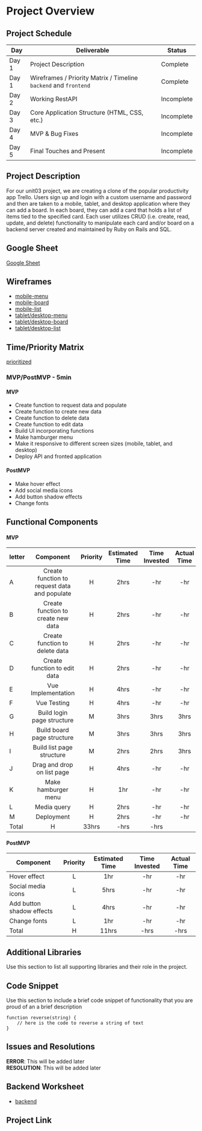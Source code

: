 # Project Overview

## Project Schedule

|  Day | Deliverable | Status
|---|---| ---|
|Day 1| Project Description | Complete
|Day 1| Wireframes / Priority Matrix / Timeline `backend` and `frontend`| Complete
|Day 2| Working RestAPI | Incomplete
|Day 3| Core Application Structure (HTML, CSS, etc.) | Incomplete
|Day 4| MVP & Bug Fixes | Incomplete
|Day 5| Final Touches and Present | Incomplete

## Project Description
For our unit03 project, we are creating a clone of the popular productivity app Trello. Users sign up and login with a custom username and password and then are taken to a mobile, tablet, and desktop application where they can add a board. In each board, they can add a card that holds a list of items tied to the specified card. Each user utilizes CRUD (i.e. create, read, update, and delete) functionality to manipulate each card and/or board on a backend server created and maintained by Ruby on Rails and SQL.

## Google Sheet
[Google Sheet](https://docs.google.com/spreadsheets/d/1V1M3Eq1NXH2PNmeTlVviRhEjX9kenq769Vo2P5mMtro/edit#gid=0) 

## Wireframes

- [mobile-menu](https://res.cloudinary.com/g31ssa/image/upload/v1598214452/Mobile%20Menu.png)
- [mobile-board](https://res.cloudinary.com/g31ssa/image/upload/v1598214510/Mobile%20Boards.png)
- [mobile-list](https://res.cloudinary.com/g31ssa/image/upload/v1598214545/MObile%20List.png)
- [tablet/desktop-menu](https://res.cloudinary.com/g31ssa/image/upload/v1598214576/Tablet%20and%20Web%20Main%20page.png)
- [tablet/desktop-board](https://res.cloudinary.com/g31ssa/image/upload/v1598214781/boards.png)
- [tablet/desktop-list](https://res.cloudinary.com/g31ssa/image/upload/v1598214753/lists.png)



## Time/Priority Matrix 

[prioritized](https://docs.google.com/presentation/d/1igh0lJlM-ysyFnUZPP5U7qRCc_QVuoV4jBBvbCJV-5E/edit?usp=sharing)

### MVP/PostMVP - 5min

#### MVP
- Create function to request data and populate
- Create function to create new data
- Create function to delete data
- Create function to edit data
- Build UI incorporating functions 
- Make hamburger menu
- Make it responsive to different screen sizes (mobile, tablet, and desktop)
- Deploy API and fronted application

#### PostMVP 
- Make hover effect
- Add social media icons
- Add button shadow effects
- Change fonts


## Functional Components

#### MVP
| letter | Component | Priority | Estimated Time | Time Invested | Actual Time |
| --- | :---: |  :---: | :---: | :---: |:---: |
| A | Create function to request data and populate | H | 2hrs | -hr | -hr|
| B | Create function to create new data | H | 2hrs | -hr | -hr|
| C | Create function to delete data | H | 2hrs | -hr | -hr|
| D | Create function to edit data | H | 2hrs | -hr | -hr|
| E | Vue Implementation | H | 4hrs | -hr | -hr|
| F | Vue Testing | H | 4hrs | -hr | -hr|
| G | Build login page structure | M | 3hrs | 3hrs | 3hrs |
| H | Build board page structure | M | 3hrs | 3hrs | 3hrs |
| I | Build list page structure | M | 2hrs | 2hrs | 3hrs |
| J | Drag and drop on list page | H | 4hrs | -hr | -hr |
| K | Make hamburger menu | H | 1hr| -hr | -hr |
| L | Media query | H | 2hrs | -hr | -hr|
| M | Deployment | H | 2hrs| -hr | -hr |
| Total | H | 33hrs| -hrs | -hrs |

#### PostMVP
| Component | Priority | Estimated Time | Time Invested | Actual Time |
| --- | :---: |  :---: | :---: | :---: |
| Hover effect | L | 1hr | -hr | -hr|
| Social media icons | L | 5hrs | -hr | -hr|
| Add button shadow effects | L | 4hrs | -hr | -hr|
| Change fonts | L | 1hr | -hr | -hr|
| Total | H | 11hrs | -hrs | -hrs |

## Additional Libraries
 Use this section to list all supporting libraries and their role in the project. 

## Code Snippet

Use this section to include a brief code snippet of functionality that you are proud of an a brief description  

```
function reverse(string) {
	// here is the code to reverse a string of text
}
```

## Issues and Resolutions
**ERROR**: This will be added later                            
**RESOLUTION**: This will be added later

## Backend Worksheet
 - [backend](https://github.com/krislee/trello-clone/blob/dev-mvp/planning/project-worksheet%20copy.md)

## Project Link